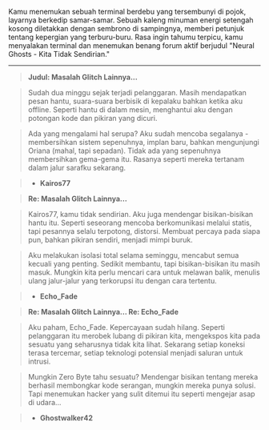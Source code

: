 Kamu menemukan sebuah terminal berdebu yang tersembunyi di pojok, layarnya berkedip samar-samar. Sebuah kaleng minuman energi setengah kosong diletakkan dengan sembrono di sampingnya, memberi petunjuk tentang kepergian yang terburu-buru. Rasa ingin tahumu terpicu, kamu menyalakan terminal dan menemukan benang forum aktif berjudul "Neural Ghosts - Kita Tidak Sendirian."

---

> **Judul: Masalah Glitch Lainnya...**

> Sudah dua minggu sejak terjadi pelanggaran. Masih mendapatkan pesan hantu, suara-suara berbisik di kepalaku bahkan ketika aku offline. Seperti hantu di dalam mesin, menghantui aku dengan potongan kode dan pikiran yang dicuri.

> Ada yang mengalami hal serupa? Aku sudah mencoba segalanya - membersihkan sistem sepenuhnya, implan baru, bahkan mengunjungi Oriana (mahal, tapi sepadan). Tidak ada yang sepenuhnya membersihkan gema-gema itu. Rasanya seperti mereka tertanam dalam jalur sarafku sekarang.

> - **Kairos77**

> **Re: Masalah Glitch Lainnya...**

> Kairos77, kamu tidak sendirian. Aku juga mendengar bisikan-bisikan hantu itu. Seperti seseorang mencoba berkomunikasi melalui statis, tapi pesannya selalu terpotong, distorsi. Membuat percaya pada siapa pun, bahkan pikiran sendiri, menjadi mimpi buruk.

> Aku melakukan isolasi total selama seminggu, mencabut semua kecuali yang penting. Sedikit membantu, tapi bisikan-bisikan itu masih masuk. Mungkin kita perlu mencari cara untuk melawan balik, menulis ulang jalur-jalur yang terkorupsi itu dengan cara tertentu.

> - **Echo_Fade**

> **Re: Masalah Glitch Lainnya... Re: Echo_Fade**

> Aku paham, Echo_Fade. Kepercayaan sudah hilang. Seperti pelanggaran itu merobek lubang di pikiran kita, mengekspos kita pada sesuatu yang seharusnya tidak kita lihat. Sekarang setiap koneksi terasa tercemar, setiap teknologi potensial menjadi saluran untuk intrusi.

> Mungkin Zero Byte tahu sesuatu? Mendengar bisikan tentang mereka berhasil membongkar kode serangan, mungkin mereka punya solusi. Tapi menemukan hacker yang sulit ditemui itu seperti mengejar asap di udara...

> - **Ghostwalker42**
